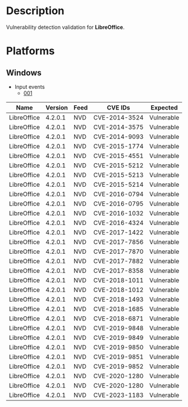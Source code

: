 # Description

Vulnerability detection validation for **LibreOffice**.

# Platforms

## Windows

- Input events
    - [001](input_001.json)

| Name        | Version  | Feed | CVE IDs        | Expected    |
|-------------|----------|------|----------------|-------------|
| LibreOffice | 4.2.0.1  | NVD  | CVE-2014-3524  | Vulnerable  |
| LibreOffice | 4.2.0.1  | NVD  | CVE-2014-3575  | Vulnerable  |
| LibreOffice | 4.2.0.1  | NVD  | CVE-2014-9093  | Vulnerable  |
| LibreOffice | 4.2.0.1  | NVD  | CVE-2015-1774  | Vulnerable  |
| LibreOffice | 4.2.0.1  | NVD  | CVE-2015-4551  | Vulnerable  |
| LibreOffice | 4.2.0.1  | NVD  | CVE-2015-5212  | Vulnerable  |
| LibreOffice | 4.2.0.1  | NVD  | CVE-2015-5213  | Vulnerable  |
| LibreOffice | 4.2.0.1  | NVD  | CVE-2015-5214  | Vulnerable  |
| LibreOffice | 4.2.0.1  | NVD  | CVE-2016-0794  | Vulnerable  |
| LibreOffice | 4.2.0.1  | NVD  | CVE-2016-0795  | Vulnerable  |
| LibreOffice | 4.2.0.1  | NVD  | CVE-2016-1032  | Vulnerable  |
| LibreOffice | 4.2.0.1  | NVD  | CVE-2016-4324  | Vulnerable  |
| LibreOffice | 4.2.0.1  | NVD  | CVE-2017-1422  | Vulnerable  |
| LibreOffice | 4.2.0.1  | NVD  | CVE-2017-7856  | Vulnerable  |
| LibreOffice | 4.2.0.1  | NVD  | CVE-2017-7870  | Vulnerable  |
| LibreOffice | 4.2.0.1  | NVD  | CVE-2017-7882  | Vulnerable  |
| LibreOffice | 4.2.0.1  | NVD  | CVE-2017-8358  | Vulnerable  |
| LibreOffice | 4.2.0.1  | NVD  | CVE-2018-1011  | Vulnerable  |
| LibreOffice | 4.2.0.1  | NVD  | CVE-2018-1012  | Vulnerable  |
| LibreOffice | 4.2.0.1  | NVD  | CVE-2018-1493  | Vulnerable  |
| LibreOffice | 4.2.0.1  | NVD  | CVE-2018-1685  | Vulnerable  |
| LibreOffice | 4.2.0.1  | NVD  | CVE-2018-6871  | Vulnerable  |
| LibreOffice | 4.2.0.1  | NVD  | CVE-2019-9848  | Vulnerable  |
| LibreOffice | 4.2.0.1  | NVD  | CVE-2019-9849  | Vulnerable  |
| LibreOffice | 4.2.0.1  | NVD  | CVE-2019-9850  | Vulnerable  |
| LibreOffice | 4.2.0.1  | NVD  | CVE-2019-9851  | Vulnerable  |
| LibreOffice | 4.2.0.1  | NVD  | CVE-2019-9852  | Vulnerable  |
| LibreOffice | 4.2.0.1  | NVD  | CVE-2020-1280  | Vulnerable  |
| LibreOffice | 4.2.0.1  | NVD  | CVE-2020-1280  | Vulnerable  |
| LibreOffice | 4.2.0.1  | NVD  | CVE-2023-1183  | Vulnerable  |